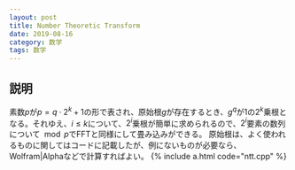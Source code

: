 ```yaml
---
layout: post
title: Number Theoretic Transform
date: 2019-08-16
category: 数学
tags: 数学
---
```


## 説明
素数$p$が$p = q \cdot 2^{k}+1$の形で表され、原始根$g$が存在するとき、$g^q$が1の$2^k$乗根となる。それゆえ、$i \le k$について、$2^i$乗根が簡単に求められるので、$2^i$要素の数列について$\mod p$でFFTと同様にして畳み込みができる。
原始根は、よく使われるものに関してはコードに記載したが、例にないものが必要なら、Wolfram|Alphaなどで計算すればよい。 
{% include a.html code="ntt.cpp" %}